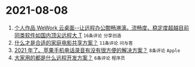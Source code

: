 # 2021-08-08

1. [个人作品 WeWork 云桌面--让远程办公酣畅淋漓，流畅度、稳定度超越目前同类软件如国内顶尖远程大 T](https://www.v2ex.com/t/794365) `16条评论` `分享创造`
1. [什么才是合适的家庭电影共享方案？](https://www.v2ex.com/t/794360) `11条评论` `问与答`
1. [2021 年了。苹果手机电话录音有没有很方便的解决方案？](https://www.v2ex.com/t/794353) `8条评论` `Apple`
1. [大家用的都是什么远程开发方案？](https://www.v2ex.com/t/794354) `6条评论` `程序员`
